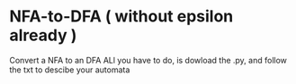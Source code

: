 # NFA-to-DFA ( without epsilon already )
Convert a NFA to an DFA
ALl you have to do, is dowload the .py, and follow the txt to descibe your automata
